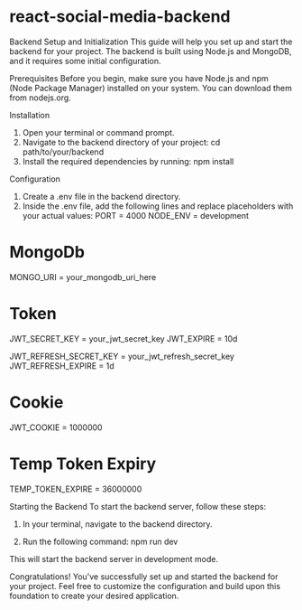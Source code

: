 # react-social-media-backend

Backend Setup and Initialization
This guide will help you set up and start the backend for your project. The backend is built using Node.js and MongoDB, and it requires some initial configuration.

Prerequisites
Before you begin, make sure you have Node.js and npm (Node Package Manager) installed on your system. You can download them from nodejs.org.

Installation
1. Open your terminal or command prompt.
2. Navigate to the backend directory of your project: cd path/to/your/backend
3. Install the required dependencies by running: npm install

Configuration
1. Create a .env file in the backend directory.
2. Inside the .env file, add the following lines and replace placeholders with your actual values:
   PORT = 4000
  NODE_ENV = development
  
  # MongoDb
  MONGO_URI = your_mongodb_uri_here
  
  # Token
  JWT_SECRET_KEY = your_jwt_secret_key
  JWT_EXPIRE = 10d
  
  JWT_REFRESH_SECRET_KEY = your_jwt_refresh_secret_key
  JWT_REFRESH_EXPIRE = 1d
  
  # Cookie
  JWT_COOKIE = 1000000
  
  # Temp Token Expiry
  TEMP_TOKEN_EXPIRE = 36000000

Starting the Backend
To start the backend server, follow these steps:

1. In your terminal, navigate to the backend directory.

2. Run the following command: npm run dev

This will start the backend server in development mode.

Congratulations! You've successfully set up and started the backend for your project. 
Feel free to customize the configuration and build upon this foundation to create your desired application.
